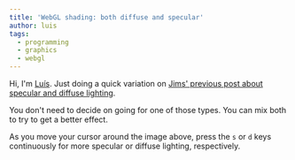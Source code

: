 ```yaml
---
title: 'WebGL shading: both diffuse and specular'
author: luis
tags:
  - programming
  - graphics
  - webgl
---
```


<div>
  <canvas width="1024" height="1024" style="width: 512px; height: 512px;" id="both-canvas"></canvas>
</div>

<script id="both-fragment-shader" type="x-shader/x-fragment">
  precision mediump float;
  uniform mediump vec2 mouse_pos;
  uniform sampler2D normal_map;
  uniform mediump vec2 diffuse_specular_percs;

  void main(void) {
    vec2 frag = vec2(gl_FragCoord)/1024.0;
    vec4 light_pos = vec4(mouse_pos, 0.5, 1.0);
    vec4 surface_pos = vec4(frag, 0.0, 1.0);
    vec4 normal = vec4(vec3(texture2D(normal_map, frag))*2.0-1.0, 0.0);
    vec4 from_light_dir = normalize(surface_pos-light_pos);
    vec4 reflection_dir = reflect(from_light_dir, normal);
    vec4 camera_dir = normalize(vec4(0.0, 0.0, 1.0, 0.0));
    vec4 normal_direction = vec4(vec3(texture2D(normal_map, frag))*2.0-1.0, 0.0);
    vec4 light_direction = normalize(light_pos-surface_pos);
    float intensity = dot(normal_direction, light_direction) * diffuse_specular_percs.x + dot(reflection_dir, camera_dir) * diffuse_specular_percs.y;
    gl_FragColor = vec4(intensity, intensity, intensity, 1.0);
  }
</script>

<script>
  var specularPercentage = 0.2;
  var diffusePercentage = 0.8;
  function setupCanvas(shaderTy) {
    const canvas = document.getElementById(shaderTy+"-canvas");
    const gl = canvas.getContext('webgl');
    gl.viewport(0,0,canvas.width,canvas.height);
    const vertexBuf = gl.createBuffer();
    gl.bindBuffer(gl.ARRAY_BUFFER, vertexBuf);
    gl.bufferData(gl.ARRAY_BUFFER, new Float32Array([
      -1,1,  -1,-1,  1,-1,  1, 1,
    ]), gl.STATIC_DRAW);
    gl.clearColor(0,0,0,1);
    function createShader(ty, src) {
      const s = gl.createShader(ty);
      gl.shaderSource(s, src);
      gl.compileShader(s);
      if (!gl.getShaderParameter(s, gl.COMPILE_STATUS)) throw gl.getShaderInfoLog(s);
      return s;
    }
    const vertShader = createShader(gl.VERTEX_SHADER, 'attribute vec2 c;void main(void){gl_Position=vec4(c, 0.0, 1.0);}');
    const fragShader = createShader(gl.FRAGMENT_SHADER, document.getElementById(shaderTy+"-fragment-shader").innerText);
    const prog = gl.createProgram();
    gl.attachShader(prog, vertShader);
    gl.attachShader(prog, fragShader);
    gl.linkProgram(prog);
    const coord = gl.getAttribLocation(prog, "c");
    gl.vertexAttribPointer(coord, 2, gl.FLOAT, false, 0, 0);
    const mousePosLoc = gl.getUniformLocation(prog, "mouse_pos");
    const diffuseSpecularPercs = gl.getUniformLocation(prog, "diffuse_specular_percs");
    gl.useProgram(prog);
    const normalMapImg = new Image();
    normalMapImg.onload = function() {
      gl.activeTexture(gl.TEXTURE0);
      const tex = gl.createTexture();
      gl.bindTexture(gl.TEXTURE_2D, tex);
      gl.texImage2D(gl.TEXTURE_2D, 0, gl.RGB, gl.RGB, gl.UNSIGNED_BYTE, normalMapImg);
      gl.generateMipmap(gl.TEXTURE_2D);

      const texLoc = gl.getUniformLocation(prog, "tex");
      gl.uniform1i(texLoc, 0);

      gl.drawArrays(gl.TRIANGLE_FAN, 0, 4);
    };
    normalMapImg.src = '/assets/crossnrm.jpg';
    var mousePos = {x: 0.1, y: 0.1};
    function draw(ev) {
      gl.enableVertexAttribArray(coord);
      gl.uniform2fv(mousePosLoc, [mousePos.x, mousePos.y]);
      gl.clear(gl.COLOR_BUFFER_BIT);
      gl.drawArrays(gl.TRIANGLE_FAN, 0, 4);
    }
    canvas.onmousemove = function(ev) {
      mousePos = {x: ev.offsetX/512, y: (512-ev.offsetY)/512};
      draw();
    }
    if (diffuseSpecularPercs !== null) {
      document.onkeypress = function (e) {
        e = e || window.event;

        let letterPressed = String.fromCharCode(e.keyCode);
        if (letterPressed === 's') {
          specularPercentage = Math.min(1.0, specularPercentage + 0.04);
        } else {
          specularPercentage = Math.max(0.0, specularPercentage - 0.04);
        }
        diffusePercentage = 1.0 - specularPercentage;
        gl.uniform2fv(diffuseSpecularPercs, [diffusePercentage, specularPercentage]);
        console.log("[diffusePercentage, specularPercentage]", [diffusePercentage, specularPercentage]);
        draw();
      };
      gl.uniform2fv(diffuseSpecularPercs, [diffusePercentage, specularPercentage]);
    }
    draw();
  }

  setupCanvas('both');
</script>

Hi, I'm [Luís](http://luisfonseca.xyz).
Just doing a quick variation on [Jims' previous post about specular and
diffuse lighting](/2017/10/12/webgl-specular-diffuse-shading/).

You don't need to decide on going for one of those types.
You can mix both to try to get a better effect.

As you move your cursor around the image above, press the `s` or `d` keys
continuously for more specular or diffuse lighting, respectively.
